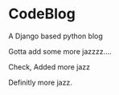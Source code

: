 CodeBlog
========

A Django based python blog

Gotta add some more jazzzz....

Check, Added more jazz

Definitly more jazz.